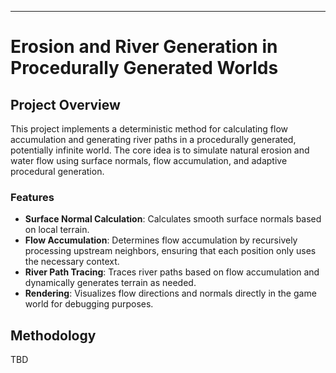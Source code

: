 ---

# Erosion and River Generation in Procedurally Generated Worlds

## Project Overview

This project implements a deterministic method for calculating flow accumulation and generating river paths in a procedurally generated, potentially infinite world. The core idea is to simulate natural erosion and water flow using surface normals, flow accumulation, and adaptive procedural generation.

### Features
- **Surface Normal Calculation**: Calculates smooth surface normals based on local terrain.
- **Flow Accumulation**: Determines flow accumulation by recursively processing upstream neighbors, ensuring that each position only uses the necessary context.
- **River Path Tracing**: Traces river paths based on flow accumulation and dynamically generates terrain as needed.
- **Rendering**: Visualizes flow directions and normals directly in the game world for debugging purposes.

## Methodology
TBD
